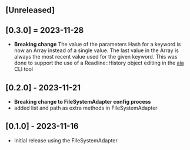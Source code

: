 ## [Unreleased]

## [0.3.0] = 2023-11-28

- **Breaking change** The value of the parameters Hash for a keyword is now an Array instead of a single value.  The last value in the Array is always the most recent value used for the given keyword.  This was done to support the use of a Readline::History object editing in the [aia](https://github.com/MadBomber/aia) CLI tool

## [0.2.0] - 2023-11-21

- **Breaking change to FileSystemAdapter config process**
- added list and path as extra methods in FileSystemAdapter

## [0.1.0] - 2023-11-16

- Initial release using the FileSystemAdapter
